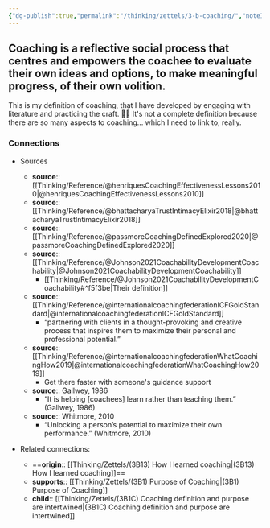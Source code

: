 ```yaml
---
{"dg-publish":true,"permalink":"/thinking/zettels/3-b-coaching/","noteIcon":"","created":"2025-03-18T03:28","updated":"2025-06-20T18:21"}
---
```


## Coaching is a reflective social process that centres and empowers the coachee to evaluate their own ideas and options, to make meaningful progress, of their own volition.  

This is my definition of coaching, that I have developed by engaging with literature and practicing the craft. 💖😌 It's not a complete definition because there are so many aspects to coaching... which I need to link to, really. 

### Connections 
- Sources 
	- **source**:: [[Thinking/Reference/@henriquesCoachingEffectivenessLessons2010\|@henriquesCoachingEffectivenessLessons2010]]
	- **source**:: [[Thinking/Reference/@bhattacharyaTrustIntimacyElixir2018\|@bhattacharyaTrustIntimacyElixir2018]]
	- **source**:: [[Thinking/Reference/@passmoreCoachingDefinedExplored2020\|@passmoreCoachingDefinedExplored2020]]
	- **source**:: [[Thinking/Reference/@Johnson2021CoachabilityDevelopmentCoachability\|@Johnson2021CoachabilityDevelopmentCoachability]]
		- [[Thinking/Reference/@Johnson2021CoachabilityDevelopmentCoachability#^f5f3be\|Their definition]]
	 - **source**::  [[Thinking/Reference/@internationalcoachingfederationICFGoldStandard\|@internationalcoachingfederationICFGoldStandard]]
		- “partnering with clients in a thought-provoking and creative process that inspires them to maximize their personal and professional potential.” 
	-  **source**:: [[Thinking/Reference/@internationalcoachingfederationWhatCoachingHow2019\|@internationalcoachingfederationWhatCoachingHow2019]]
		- Get there faster with someone's guidance support 
	- **source**:: Gallwey, 1986 
		- “It is helping [coachees] learn rather than teaching them.” (Gallwey, 1986)
	- **source**:: Whitmore, 2010
		- “Unlocking a person’s potential to maximize their own performance.” (Whitmore, 2010)

- Related connections: 
	- ==**origin**:: [[Thinking/Zettels/(3B13) How I learned coaching\|(3B13) How I learned coaching]]==
	- **supports**:: [[Thinking/Zettels/(3B1) Purpose of Coaching\|(3B1) Purpose of Coaching]]
	- **child**:: [[Thinking/Zettels/(3B1C) Coaching definition and purpose are intertwined\|(3B1C) Coaching definition and purpose are intertwined]]

 


